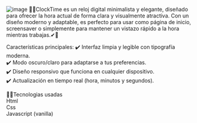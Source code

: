 ![image](https://github.com/user-attachments/assets/ce5571d3-0296-4dbc-9ffe-e44e2baadbbc)
👨‍💻ClockTime es un reloj digital minimalista y elegante, diseñado para ofrecer la hora actual de forma clara y visualmente atractiva. Con un diseño moderno y adaptable, es perfecto para usar como página de inicio, screensaver o simplemente para mantener un vistazo rápido a la hora mientras trabajas.✔💯

Características principales:
✔️ Interfaz limpia y legible con tipografía moderna.<br>
✔️ Modo oscuro/claro para adaptarse a tus preferencias.<br>
✔️ Diseño responsivo que funciona en cualquier dispositivo.<br>
✔️ Actualización en tiempo real (hora, minutos y segundos).<br>



👨‍💻Tecnologias usadas<br>
Html<br>
Css<br>
Javascript (vanilla)


